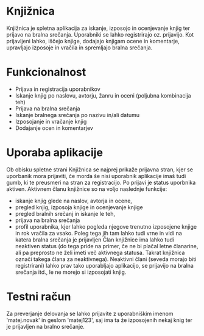 # Knjižnica
Knjižnica je spletna aplikacija za iskanje, izposojo in ocenjevanje knjig ter prijavo na bralna srečanja. Uporabniki se lahko registrirajo oz. prijavijo. Kot prijavljeni lahko, iščejo knjige, dodajajo knjigam ocene in komentarje, upravljajo izposoje in vračila in spremljajo bralna srečanja.


# Funkcionalnost
- Prijava in registracija uporabnikov
- Iskanje knjig po naslovu, avtorju, žanru in oceni (poljubna kombinacija teh)
- Prijava na bralna srečanja
- Iskanje bralnega srečanja po nazivu in/ali datumu
- Izposojanje in vračanje knjig
- Dodajanje ocen in komentarjev

# Uporaba aplikacije 
Ob obisku spletne strani Knjižnica se najprej prikaže prijavna stran, kjer se uporbanik mora prijaviti, če morda še nisi uporabnik aplikacije imaš tudi gumb, ki te preusmeri na stran za registracijo. 
Po prijavi je status uporbnika aktiven. Aktivnem članu knjižnice so na voljo naslednje funkcije:
- iskanje knjig glede na naslov, avtorja in ocene, 
- pregled knjig, izposoja knjige in ocenjevanje knjige
- pregled bralnih srečanj in iskanje le teh,
- prijava na bralna srečanja
- profil uporabnika, kjer lahko pogleda njegove trenutno izposojene knjige in rok vračila za vsako. Poleg tega jih tam lahko tudi vrne in vidi na katera bralna srečanja je prijavljen
Član knjižnice ima lahko tudi neaktiven status (do tega pride na primer, če ne bi plačal letne članarine, ali pa preprosto ne želi imeti več aktivnega statusa. Takrat knjižnica označi takega člana za neaktivnega). Neaktivni člani (seveda morajo biti registrirani) lahko prav tako uporabljajo aplikacijo, se prijavijo na bralna srečanja itd., le ne morejo si izposojati knjig.

# Testni račun
Za preverjanje delovanja se lahko prijavite z uporabniškim imenom 'matej.novak' in geslom 'matej123', saj ima ta že izposojenih nekaj knig ter je prijavljen na bralno srečanje.
